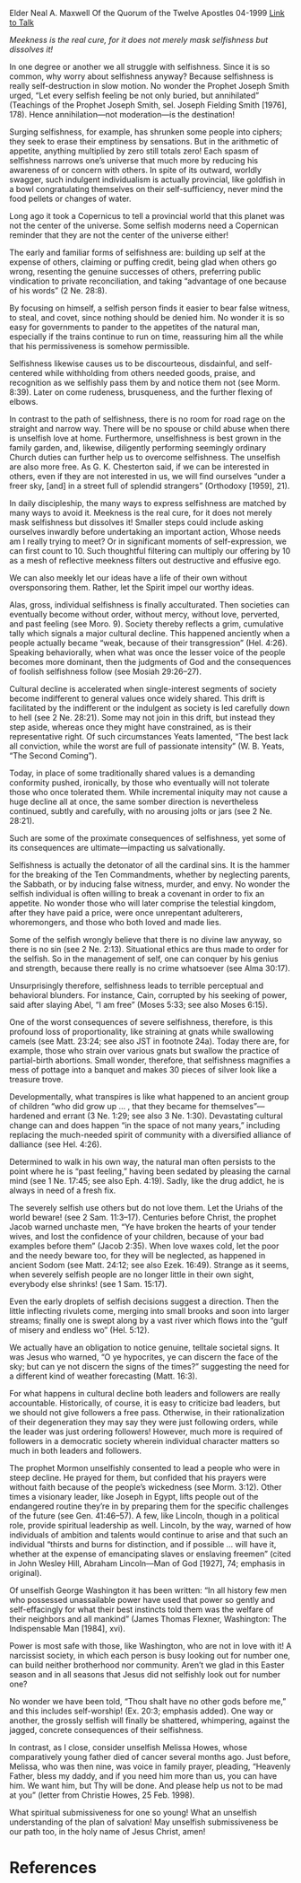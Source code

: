 Elder Neal A. Maxwell
Of the Quorum of the Twelve Apostles
04-1999
[Link to Talk](https://www.churchofjesuschrist.org/study/general-conference/1999/04/repent-of-our-selfishness-d-c-56-8?lang=eng)

_Meekness is the real cure, for it does not merely mask selfishness but dissolves it!_

In one degree or another we all struggle with selfishness. Since it is so common, why worry about selfishness anyway? Because selfishness is really self-destruction in slow motion. No wonder the Prophet Joseph Smith urged, “Let every selfish feeling be not only buried, but annihilated” (Teachings of the Prophet Joseph Smith, sel. Joseph Fielding Smith [1976], 178). Hence annihilation—not moderation—is the destination!

Surging selfishness, for example, has shrunken some people into ciphers; they seek to erase their emptiness by sensations. But in the arithmetic of appetite, anything multiplied by zero still totals zero! Each spasm of selfishness narrows one’s universe that much more by reducing his awareness of or concern with others. In spite of its outward, worldly swagger, such indulgent individualism is actually provincial, like goldfish in a bowl congratulating themselves on their self-sufficiency, never mind the food pellets or changes of water.

Long ago it took a Copernicus to tell a provincial world that this planet was not the center of the universe. Some selfish moderns need a Copernican reminder that they are not the center of the universe either!

The early and familiar forms of selfishness are: building up self at the expense of others, claiming or puffing credit, being glad when others go wrong, resenting the genuine successes of others, preferring public vindication to private reconciliation, and taking “advantage of one because of his words” (2 Ne. 28:8).

By focusing on himself, a selfish person finds it easier to bear false witness, to steal, and covet, since nothing should be denied him. No wonder it is so easy for governments to pander to the appetites of the natural man, especially if the trains continue to run on time, reassuring him all the while that his permissiveness is somehow permissible.

Selfishness likewise causes us to be discourteous, disdainful, and self-centered while withholding from others needed goods, praise, and recognition as we selfishly pass them by and notice them not (see Morm. 8:39). Later on come rudeness, brusqueness, and the further flexing of elbows.

In contrast to the path of selfishness, there is no room for road rage on the straight and narrow way. There will be no spouse or child abuse when there is unselfish love at home. Furthermore, unselfishness is best grown in the family garden, and, likewise, diligently performing seemingly ordinary Church duties can further help us to overcome selfishness. The unselfish are also more free. As G. K. Chesterton said, if we can be interested in others, even if they are not interested in us, we will find ourselves “under a freer sky, [and] in a street full of splendid strangers” (Orthodoxy [1959], 21).

In daily discipleship, the many ways to express selfishness are matched by many ways to avoid it. Meekness is the real cure, for it does not merely mask selfishness but dissolves it! Smaller steps could include asking ourselves inwardly before undertaking an important action, Whose needs am I really trying to meet? Or in significant moments of self-expression, we can first count to 10. Such thoughtful filtering can multiply our offering by 10 as a mesh of reflective meekness filters out destructive and effusive ego.

We can also meekly let our ideas have a life of their own without oversponsoring them. Rather, let the Spirit impel our worthy ideas.

Alas, gross, individual selfishness is finally acculturated. Then societies can eventually become without order, without mercy, without love, perverted, and past feeling (see Moro. 9). Society thereby reflects a grim, cumulative tally which signals a major cultural decline. This happened anciently when a people actually became “weak, because of their transgression” (Hel. 4:26). Speaking behaviorally, when what was once the lesser voice of the people becomes more dominant, then the judgments of God and the consequences of foolish selfishness follow (see Mosiah 29:26–27).

Cultural decline is accelerated when single-interest segments of society become indifferent to general values once widely shared. This drift is facilitated by the indifferent or the indulgent as society is led carefully down to hell (see 2 Ne. 28:21). Some may not join in this drift, but instead they step aside, whereas once they might have constrained, as is their representative right. Of such circumstances Yeats lamented, “The best lack all conviction, while the worst are full of passionate intensity” (W. B. Yeats, “The Second Coming”).

Today, in place of some traditionally shared values is a demanding conformity pushed, ironically, by those who eventually will not tolerate those who once tolerated them. While incremental iniquity may not cause a huge decline all at once, the same somber direction is nevertheless continued, subtly and carefully, with no arousing jolts or jars (see 2 Ne. 28:21).

Such are some of the proximate consequences of selfishness, yet some of its consequences are ultimate—impacting us salvationally.

Selfishness is actually the detonator of all the cardinal sins. It is the hammer for the breaking of the Ten Commandments, whether by neglecting parents, the Sabbath, or by inducing false witness, murder, and envy. No wonder the selfish individual is often willing to break a covenant in order to fix an appetite. No wonder those who will later comprise the telestial kingdom, after they have paid a price, were once unrepentant adulterers, whoremongers, and those who both loved and made lies.

Some of the selfish wrongly believe that there is no divine law anyway, so there is no sin (see 2 Ne. 2:13). Situational ethics are thus made to order for the selfish. So in the management of self, one can conquer by his genius and strength, because there really is no crime whatsoever (see Alma 30:17).

Unsurprisingly therefore, selfishness leads to terrible perceptual and behavioral blunders. For instance, Cain, corrupted by his seeking of power, said after slaying Abel, “I am free” (Moses 5:33; see also Moses 6:15).

One of the worst consequences of severe selfishness, therefore, is this profound loss of proportionality, like straining at gnats while swallowing camels (see Matt. 23:24; see also JST in footnote 24a). Today there are, for example, those who strain over various gnats but swallow the practice of partial-birth abortions. Small wonder, therefore, that selfishness magnifies a mess of pottage into a banquet and makes 30 pieces of silver look like a treasure trove.

Developmentally, what transpires is like what happened to an ancient group of children “who did grow up … , that they became for themselves”—hardened and errant (3 Ne. 1:29; see also 3 Ne. 1:30). Devastating cultural change can and does happen “in the space of not many years,” including replacing the much-needed spirit of community with a diversified alliance of dalliance (see Hel. 4:26).

Determined to walk in his own way, the natural man often persists to the point where he is “past feeling,” having been sedated by pleasing the carnal mind (see 1 Ne. 17:45; see also Eph. 4:19). Sadly, like the drug addict, he is always in need of a fresh fix.

The severely selfish use others but do not love them. Let the Uriahs of the world beware! (see 2 Sam. 11:3–17). Centuries before Christ, the prophet Jacob warned unchaste men, “Ye have broken the hearts of your tender wives, and lost the confidence of your children, because of your bad examples before them” (Jacob 2:35). When love waxes cold, let the poor and the needy beware too, for they will be neglected, as happened in ancient Sodom (see Matt. 24:12; see also Ezek. 16:49). Strange as it seems, when severely selfish people are no longer little in their own sight, everybody else shrinks! (see 1 Sam. 15:17).

Even the early droplets of selfish decisions suggest a direction. Then the little inflecting rivulets come, merging into small brooks and soon into larger streams; finally one is swept along by a vast river which flows into the “gulf of misery and endless wo” (Hel. 5:12).

We actually have an obligation to notice genuine, telltale societal signs. It was Jesus who warned, “O ye hypocrites, ye can discern the face of the sky; but can ye not discern the signs of the times?” suggesting the need for a different kind of weather forecasting (Matt. 16:3).

For what happens in cultural decline both leaders and followers are really accountable. Historically, of course, it is easy to criticize bad leaders, but we should not give followers a free pass. Otherwise, in their rationalization of their degeneration they may say they were just following orders, while the leader was just ordering followers! However, much more is required of followers in a democratic society wherein individual character matters so much in both leaders and followers.

The prophet Mormon unselfishly consented to lead a people who were in steep decline. He prayed for them, but confided that his prayers were without faith because of the people’s wickedness (see Morm. 3:12). Other times a visionary leader, like Joseph in Egypt, lifts people out of the endangered routine they’re in by preparing them for the specific challenges of the future (see Gen. 41:46–57). A few, like Lincoln, though in a political role, provide spiritual leadership as well. Lincoln, by the way, warned of how individuals of ambition and talents would continue to arise and that such an individual “thirsts and burns for distinction, and if possible … will have it, whether at the expense of emancipating slaves or enslaving freemen” (cited in John Wesley Hill, Abraham Lincoln—Man of God [1927], 74; emphasis in original).

Of unselfish George Washington it has been written: “In all history few men who possessed unassailable power have used that power so gently and self-effacingly for what their best instincts told them was the welfare of their neighbors and all mankind” (James Thomas Flexner, Washington: The Indispensable Man [1984], xvi).

Power is most safe with those, like Washington, who are not in love with it! A narcissist society, in which each person is busy looking out for number one, can build neither brotherhood nor community. Aren’t we glad in this Easter season and in all seasons that Jesus did not selfishly look out for number one?

No wonder we have been told, “Thou shalt have no other gods before me,” and this includes self-worship! (Ex. 20:3; emphasis added). One way or another, the grossly selfish will finally be shattered, whimpering, against the jagged, concrete consequences of their selfishness.

In contrast, as I close, consider unselfish Melissa Howes, whose comparatively young father died of cancer several months ago. Just before, Melissa, who was then nine, was voice in family prayer, pleading, “Heavenly Father, bless my daddy, and if you need him more than us, you can have him. We want him, but Thy will be done. And please help us not to be mad at you” (letter from Christie Howes, 25 Feb. 1998).

What spiritual submissiveness for one so young! What an unselfish understanding of the plan of salvation! May unselfish submissiveness be our path too, in the holy name of Jesus Christ, amen!

# References
